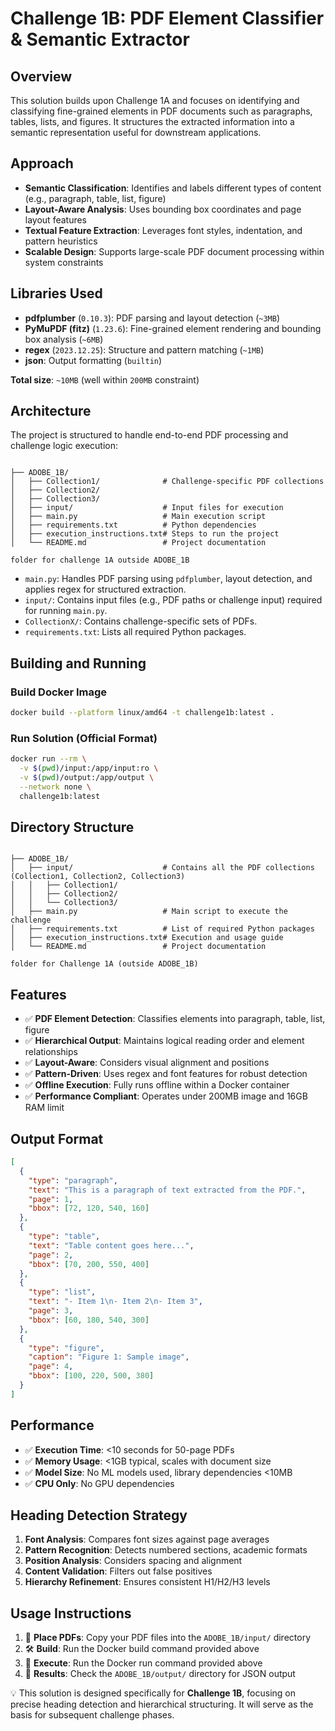 # Challenge 1B: PDF Element Classifier & Semantic Extractor


## Overview

This solution builds upon Challenge 1A and focuses on identifying and classifying fine-grained elements in PDF documents such as paragraphs, tables, lists, and figures. It structures the extracted information into a semantic representation useful for downstream applications.

## Approach

- **Semantic Classification**: Identifies and labels different types of content (e.g., paragraph, table, list, figure)
- **Layout-Aware Analysis**: Uses bounding box coordinates and page layout features
- **Textual Feature Extraction**: Leverages font styles, indentation, and pattern heuristics
- **Scalable Design**: Supports large-scale PDF document processing within system constraints

## Libraries Used

- **pdfplumber** (`0.10.3`): PDF parsing and layout detection (`~3MB`)  
- **PyMuPDF (fitz)** (`1.23.6`): Fine-grained element rendering and bounding box analysis (`~6MB`)  
- **regex** (`2023.12.25`): Structure and pattern matching (`~1MB`)  
- **json**: Output formatting (`builtin`)  

**Total size**: `~10MB` (well within `200MB` constraint)


## Architecture

The project is structured to handle end-to-end PDF processing and challenge logic execution:

```

├── ADOBE_1B/
│   ├── Collection1/              # Challenge-specific PDF collections
│   ├── Collection2/
│   ├── Collection3/
│   ├── input/                    # Input files for execution
│   ├── main.py                   # Main execution script
│   ├── requirements.txt          # Python dependencies
│   ├── execution_instructions.txt# Steps to run the project
│   └── README.md                 # Project documentation

folder for challenge 1A outside ADOBE_1B
```

- `main.py`: Handles PDF parsing using `pdfplumber`, layout detection, and applies regex for structured extraction.
- `input/`: Contains input files (e.g., PDF paths or challenge input) required for running `main.py`.
- `CollectionX/`: Contains challenge-specific sets of PDFs.
- `requirements.txt`: Lists all required Python packages.



## Building and Running

### Build Docker Image

```bash
docker build --platform linux/amd64 -t challenge1b:latest .
```

### Run Solution (Official Format)

```bash
docker run --rm \
  -v $(pwd)/input:/app/input:ro \
  -v $(pwd)/output:/app/output \
  --network none \
  challenge1b:latest
```

## Directory Structure

```

├── ADOBE_1B/
│   ├── input/                    # Contains all the PDF collections (Collection1, Collection2, Collection3)
│   │   ├── Collection1/
│   │   ├── Collection2/
│   │   └── Collection3/
│   ├── main.py                   # Main script to execute the challenge
│   ├── requirements.txt          # List of required Python packages
│   ├── execution_instructions.txt# Execution and usage guide
│   └── README.md                 # Project documentation

folder for Challenge 1A (outside ADOBE_1B)
```


## Features

- ✅ **PDF Element Detection**: Classifies elements into paragraph, table, list, figure  
- ✅ **Hierarchical Output**: Maintains logical reading order and element relationships  
- ✅ **Layout-Aware**: Considers visual alignment and positions  
- ✅ **Pattern-Driven**: Uses regex and font features for robust detection  
- ✅ **Offline Execution**: Fully runs offline within a Docker container  
- ✅ **Performance Compliant**: Operates under 200MB image and 16GB RAM limit  



## Output Format

```json
[
  {
    "type": "paragraph",
    "text": "This is a paragraph of text extracted from the PDF.",
    "page": 1,
    "bbox": [72, 120, 540, 160]
  },
  {
    "type": "table",
    "text": "Table content goes here...",
    "page": 2,
    "bbox": [70, 200, 550, 400]
  },
  {
    "type": "list",
    "text": "- Item 1\n- Item 2\n- Item 3",
    "page": 3,
    "bbox": [60, 180, 540, 300]
  },
  {
    "type": "figure",
    "caption": "Figure 1: Sample image",
    "page": 4,
    "bbox": [100, 220, 500, 380]
  }
]

```

## Performance

- ✅ **Execution Time**: <10 seconds for 50-page PDFs  
- ✅ **Memory Usage**: <1GB typical, scales with document size  
- ✅ **Model Size**: No ML models used, library dependencies <10MB  
- ✅ **CPU Only**: No GPU dependencies  

## Heading Detection Strategy

1. **Font Analysis**: Compares font sizes against page averages  
2. **Pattern Recognition**: Detects numbered sections, academic formats  
3. **Position Analysis**: Considers spacing and alignment  
4. **Content Validation**: Filters out false positives  
5. **Hierarchy Refinement**: Ensures consistent H1/H2/H3 levels  

## Usage Instructions

1. 📂 **Place PDFs**: Copy your PDF files into the `ADOBE_1B/input/` directory  
2. 🛠️ **Build**: Run the Docker build command provided above  
3. 🚀 **Execute**: Run the Docker run command provided above  
4. 📄 **Results**: Check the `ADOBE_1B/output/` directory for JSON output  

💡 This solution is designed specifically for **Challenge 1B**, focusing on precise heading detection and hierarchical structuring. It will serve as the basis for subsequent challenge phases.
